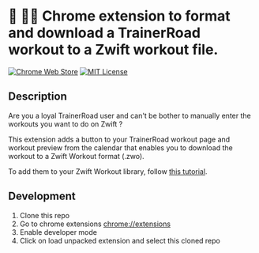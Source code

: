 # 🚴 🚴‍♂️ Chrome extension to format and download a TrainerRoad workout to a Zwift workout file.

[![Chrome Web Store](https://img.shields.io/static/v1?label=chrome%20web%20store&message=v0.2.2&color=orange)](https://chrome.google.com/webstore/detail/trainerroad-workouts-to-z/hionaainojfejlajodojnnhfedmlipah) [![MIT License](https://img.shields.io/badge/license-MIT-9cf)](https://en.wikipedia.org/wiki/MIT_License)

## Description

Are you a loyal TrainerRoad user and can't be bother to manually enter the workouts you want to do on Zwift ?

This extension adds a button to your TrainerRoad workout page and workout preview from the calendar that enables you to download the workout to a Zwift Workout format (.zwo).

To add them to your Zwift Workout library, follow [this tutorial](https://www.zwift.com/news/11792-importing-and-sharing-custom-zwift-workouts?__znl=fr-fr).

## Development

1. Clone this repo
2. Go to chrome extensions [chrome://extensions](chrome://extensions)
3. Enable developer mode
4. Click on load unpacked extension and select this cloned repo
